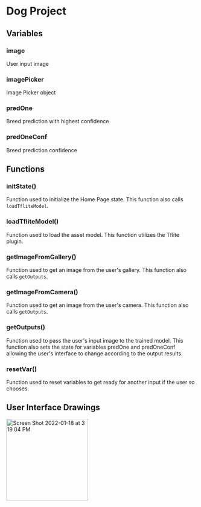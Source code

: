 # Dog Project

## Variables
### image
User input image
### imagePicker
Image Picker object
### predOne
Breed prediction with highest confidence
### predOneConf
Breed prediction confidence

## Functions
### initState()
Function used to initialize the Home Page state. This function also calls `loadTfliteModel`.

### loadTfliteModel()
Function used to load the asset model. This function utilizes the Tflite plugin.

### getImageFromGallery()
Function used to get an image from the user's gallery. This function also calls `getOutputs`.

### getImageFromCamera()
Function used to get an image from the user's camera. This function also calls `getOutputs`.

### getOutputs()
Function used to pass the user's input image to the trained model. This function also sets the state for variables predOne and predOneConf allowing the user's interface to change according to the output results.

### resetVar()
Function used to reset variables to get ready for another input if the user so chooses.


## User Interface Drawings
<img width="216" alt="Screen Shot 2022-01-18 at 3 19 04 PM" src="https://user-images.githubusercontent.com/60116121/150012289-0f2ce7fb-25db-4f35-9d7a-1aeb8b992c24.png">
